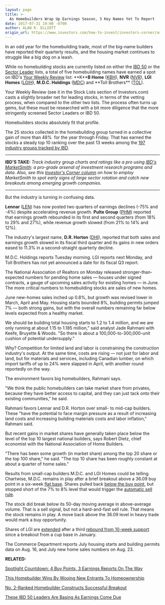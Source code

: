 ```yaml
---
layout: page
title: >-
  As Homebuilders Wrap Up Earnings Season, 3 Key Names Yet To Report
date: 2017-07-31 19:00 -0700
author: ALAN R. ELLIOTT
origin_url: https://www.investors.com/how-to-invest/investors-corner/as-homebuilders-wrap-up-earnings-season-3-key-names-yet-to-report/
---
```


In an odd year for the homebuilding trade, most of the big-name builders have reported their quarterly results, and the housing market continues to struggle like a big dog on a leash.

While no homebuilding stocks are currently listed on either the [IBD 50](http://research.investors.com/stock-lists/ibd-50/) or the [Sector Leader](http://research.investors.com/stock-lists/sector-leaders) lists, a total of five homebuilding names have earned a spot on IBD's [Your Weekly Review](http://research.investors.com/stock-lists/your-weekly-review/) list: **K\*\***B Home** ([KBH](https://research.investors.com/quote.aspx?symbol=KBH)), **NVR** ([NVR](https://research.investors.com/quote.aspx?symbol=NVR)), **LGI Homes** ([LGIH](https://research.investors.com/quote.aspx?symbol=LGIH)), **M.D.C. Holdings** ([MDC](https://research.investors.com/quote.aspx?symbol=MDC)) and **Toll Brothers\*\* ([TOL](https://research.investors.com/quote.aspx?symbol=TOL)).

Your Weekly Review (see it in the Stock Lists section of Investors.com) casts a slightly broader net for leading stocks, in terms of the vetting process, when compared to the other two lists. The process often turns up gems, but these must be researched with a bit more diligence that the more stringently screened Sector Leaders or IBD 50.

Homebuilders stocks absolutely fit that profile.

The 25 stocks collected in the homebuilding group turned in a collective gain of more than 48%  for the year through Friday. That has earned the stocks a steady top 10 ranking over the past 13 weeks among the [197 industry groups tracked by IBD](https://www.investors.com/data-tables/industry-sub-group-rankings-jul-28-2017/).

---

**IBD'S TAKE:** _Track industry group charts and ratings like a pro using [IBD's MarketSmith](http://shop.investors.com/offer/splashresponsive.aspx?id=mssharpen-fixed&src=A012GE5): a pro-grade arsenal of investment research programs and data. Also, see this [Investor's Corner column](https://www.investors.com/how-to-invest/investors-corner/industry-group-strength-how-to-find-big-stock-winners-veeva-electronic-arts-alibaba/) on how to employ MarketSmith to spot early signs of large sector rotation and catch new breakouts among emerging growth companies._

---

But the industry is turning in confusing data.

**Lennar** ([LEN](https://research.investors.com/quote.aspx?symbol=LEN)) has now posted two quarters of earnings declines (-75% and -4%) despite accelerating revenue growth. **Pulte Group** ([PHM](https://research.investors.com/quote.aspx?symbol=PHM)) reported that earnings growth rebounded in its first and second quarters (from 18% to 29% and 27%), while revenue growth slowed (from 21% to 14% and 12%).

The industry's largest name, **D.R. Horton** ([DHI](https://research.investors.com/quote.aspx?symbol=DHI)), reported that both sales and earnings growth slowed in its fiscal third quarter and its gains in new orders eased to 11.3% in a second-straight quarterly decline.

M.D.C. Holdings reports Tuesday morning. LGI reports next Monday, and Toll Brothers has not yet announced a date for its fiscal Q3 report.

The National Association of Realtors on Monday released stronger-than-expected numbers for pending home sales — houses under signed contracts, a gauge of upcoming sales activity for existing homes — in June. The more critical numbers to homebuilding stocks are sales of new homes.

June new-homes sales inched up 0.8%, but growth was revised lower in March, April and May. Housing starts bounded 8%, building permits jumped 7% — both strong gains, but with the overall numbers remaining far below levels expected from a healthy market.

We should be building total housing starts to 1.2 to 1.4 million, and we are only running at about 1.15 to 1.185 million," said analyst Jade Rahmani with Keefe, Bruyette & Woods. "So there is about a 100,000-to-300,000-unit cushion of potential undersupply."

Why? Competition for limited land and labor is constraining the construction industry's output. At the same time, costs are rising — not just for labor and land, but for materials and services, including Canadian lumber, on which import tariffs of up to 24% were slapped in April, with another round reportedly on the way.

The environment favors big homebuilders, Rahmani says.

"We think the public homebuilders can take market share from privates, because they have better access to capital, and they can just tack onto their existing communities," he said.

Rahmani favors Lennar and D.R. Horton over small- to mid-cap builders. These "have the potential to face margin pressure as a result of increasing land costs and increasing building materials costs and labor inflation," Rahmani said.

But recent gains in market shares have generally taken place below the level of the top 10 largest national builders, says Robert Dietz, chief economist with the National Association of Home Builders.

"There has been some growth (in market share) among the top 20 share or the top 100 share," he said. "The top 10 share has been roughly constant at about a quarter of home sales."

Results from small-cap builders M.D.C. and LGI Homes could be telling. Chartwise, M.D.C. remains in play after a brief breakout above a 36.09 buy point in a six-week [flat base](https://www.investors.com/how-to-invest/investors-corner/flat-base-is-a-key-chart-pattern/). Shares pulled back [below the buy point](https://www.investors.com/how-to-invest/investors-corner/winners-often-retest-buy-points-before-rising/), but stopped short of the 7% to 8% level that would trigger the [automatic sell rule](https://www.investors.com/ibd-university/how-to-sell/limit-losses/).

The stock did break below its 50-day moving average in above-average volume. That is a sell signal, but not a hard-and-fast sell rule. That means the stock remains in play. A move back above the 36.09 level in heavy trade would mark a buy opportunity.

Shares of LGI are [extended](https://www.investors.com/how-to-invest/investors-corner/common-investing-mistakes-chasing-a-good-stock-too-far-up-in-price/) after a third [rebound from 10-week support](https://www.investors.com/how-to-invest/investors-corner/investors-corner-sometimes-buy-twice-or-thrice/) since a breakout from a cup base in January.

The Commerce Department reports July housing starts and building permits data on Aug. 16, and July new home sales numbers on Aug. 23.

**RELATED:**

[Spotlight Countdown: 4 Buy Points, 3 Earnings Reports On The Way](https://www.investors.com/stock-lists/stock-spotlight/spotlight-countdown-4-buy-points-3-earnings-reports-on-the-way/)

[This Homebuilder Wins By Wooing New Entrants To Homeownership](https://www.investors.com/research/the-new-america/homebuilder-mdc-holdings-courts-millennials-home-buyers/)

[No. 2-Ranked Homebuilder Constructs Successful Breakout](https://www.investors.com/ibd-data-stories/no-2-ranked-homebuilder-constructs-successful-breakout/)

[These IBD 50 Leaders Are Basing As Earnings Come Due](http://research.investors.com/stock-lists/ibd-50/)


